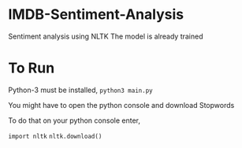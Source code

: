 # IMDB-Sentiment-Analysis

Sentiment analysis using NLTK 
The model is already trained

# To Run
Python-3 must be installed, 
```python3 main.py```

You might have to open the python console and download Stopwords

To do that on your python console enter,

```import nltk```
```nltk.download()```